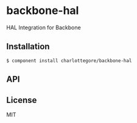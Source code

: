 
# backbone-hal

  HAL Integration for Backbone

## Installation

    $ component install charlottegore/backbone-hal

## API

   

## License

  MIT
